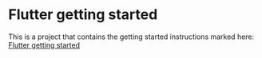 # Flutter getting started 
This is a project that contains the getting started instructions marked here: [Flutter getting started](https://flutter.dev/docs/get-started/install)